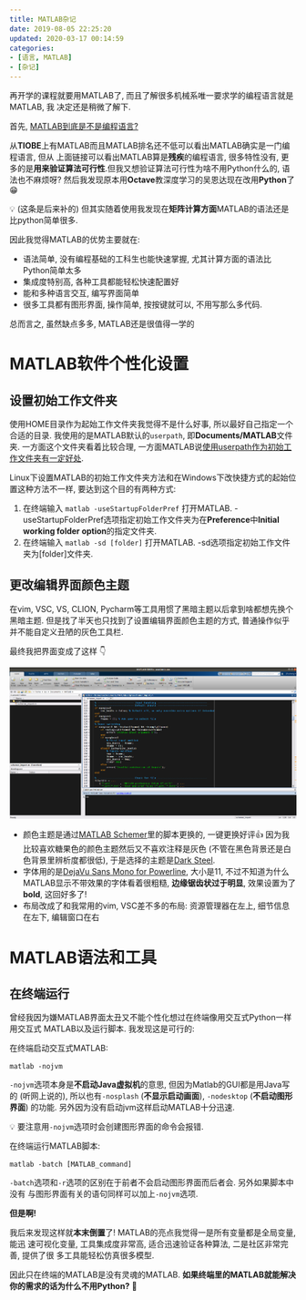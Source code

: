 ```yaml
---
title: MATLAB杂记
date: 2019-08-05 22:25:20
updated: 2020-03-17 00:14:59
categories:
- [语言, MATLAB]
- [杂记]
---
```


再开学的课程就要用MATLAB了, 而且了解很多机械系唯一要求学的编程语言就是MATLAB, 我
决定还是稍微了解下.

<!-- More -->

首先, [MATLAB到底是不是编程语言?](https://www.zhihu.com/question/37824202/answer/767114071)

从**TIOBE**上有MATLAB而且MATLAB排名还不低可以看出MATLAB确实是一门编程语言, 但从
上面链接可以看出MATLAB算是**残疾**的编程语言, 很多特性没有, 更多的是**用来验证算法可行性**.但我又想验证算法可行性为啥不用Python什么的, 语法也不麻烦呀? 然后我发现原本用**Octave**教深度学习的吴恩达现在改用**Python**了 😁

💡 (这条是后来补的) 但其实随着使用我发现在**矩阵计算方面**MATLAB的语法还是比python简单很多.

因此我觉得MATLAB的优势主要就在:

- 语法简单, 没有编程基础的工科生也能快速掌握, 尤其计算方面的语法比Python简单太多
- 集成度特别高, 各种工具都能轻松快速配置好
- 能和多种语言交互, 编写界面简单
- 很多工具都有图形界面, 操作简单, 按按键就可以, 不用写那么多代码.

总而言之, 虽然缺点多多, MATLAB还是很值得一学的

# MATLAB软件个性化设置

## 设置初始工作文件夹

使用HOME目录作为起始工作文件夹我觉得不是什么好事, 所以最好自己指定一个合适的目录. 我使用的是MATLAB默认的`userpath`, 即**Documents/MATLAB**文件夹. 一方面这个文件夹看着比较合理, 一方面MATLAB说[使用userpath作为初始工作文件夹有一定好处](https://ww2.mathworks.cn/help/matlab/matlab_env/matlab-startup-folder.html#bujzf43).

Linux下设置MATLAB的初始工作文件夹方法和在Windows下改快捷方式的起始位置这种方法不一样, 要达到这个目的有两种方式:

1. 在终端输入 `matlab -useStartupFolderPref` 打开MATLAB. -useStartupFolderPref选项指定初始工作文件夹为在**Preference**中**Initial working folder option**的指定文件夹.
2. 在终端输入 `matlab -sd [folder]` 打开MATLAB. -sd选项指定初始工作文件夹为[folder]文件夹.

## 更改编辑界面颜色主题

在vim, VSC, VS, CLION, Pycharm等工具用惯了黑暗主题以后拿到啥都想先换个黑暗主题. 但是找了半天也只找到了设置编辑界面颜色主题的方式, 普通操作似乎并不能自定义丑陋的灰色工具栏.

最终我把界面变成了这样 👇

![界面](MATLAB杂记/appearance.png)

- 颜色主题是通过[MATLAB Schemer](https://github.com/scottclowe/matlab-schemer)里的脚本更换的, 一键更换好评👍 因为我比较喜欢糖果色的颜色主题然后又不喜欢注释是灰色 (不管在黑色背景还是白色背景里辨析度都很低), 于是选择的主题是[Dark Steel](https://github.com/scottclowe/matlab-schemer/tree/master/schemes#dark-steel).
- 字体用的是[DejaVu Sans Mono for Powerline](https://github.com/powerline/fonts/tree/master/DejaVuSansMono), 大小是11, 不过不知道为什么MATLAB显示不带效果的字体看着很粗糙, **边缘锯齿状过于明显**, 效果设置为了 **bold**, 这回好多了!
- 布局改成了和我常用的vim, VSC差不多的布局: 资源管理器在左上, 细节信息在左下, 编辑窗口在右

# MATLAB语法和工具

## 在终端运行

曾经我因为嫌MATLAB界面太丑又不能个性化想过在终端像用交互式Python一样用交互式
MATLAB以及运行脚本. 我发现这是可行的:

在终端启动交互式MATLAB:

```shell
matlab -nojvm
```

`-nojvm`选项本身是**不启动Java虚拟机**的意思, 但因为Matlab的GUI都是用Java写的
(听网上说的), 所以也有`-nosplash` (**不显示启动画面**), `-nodesktop`
(**不启动图形界面**) 的功能. 另外因为没有启动jvm这样启动MATLAB十分迅速.

💡 要注意用`-nojvm`选项时会创建图形界面的命令会报错.

在终端运行MATLAB脚本:

```shell
matlab -batch [MATLAB_command]
```

`-batch`选项和`-r`选项的区别在于前者不会启动图形界面而后者会. 另外如果脚本中没有
与图形界面有关的语句同样可以加上`-nojvm`选项.

**但是啊!**

我后来发现这样就**本末倒置**了! MATLAB的亮点我觉得一是所有变量都是全局变量, 能迅
速可视化变量, 工具集成度非常高, 适合迅速验证各种算法, 二是社区非常完善, 提供了很
多工具能轻松仿真很多模型.

因此只在终端的MATLAB是没有灵魂的MATLAB. **如果终端里的MATLAB就能解决你的需求的话为什么不用Python?** 🤤